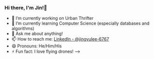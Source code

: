 ### Hi there, I'm Jin!👋

- 🔭 I’m currently working on Urban Thrifter
- 🌱 I’m currently learning Computer Science (especially databases and algorithms)
- 💬 Ask me about anything!
- 📫 How to reach me: [LinkedIn - @jingyulee-6767](linkedin.com/in/jingyulee-6767/)
- 😄 Pronouns: He/Him/His
- ⚡ Fun fact: I love flying drones!
-->
